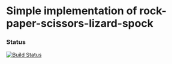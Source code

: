 # Simple implementation of rock-paper-scissors-lizard-spock
### Status
[![Build Status](https://travis-ci.org/arnabkd/roshambo-py.png)](https://travis-ci.org/arnabkd/roshambo-py)
